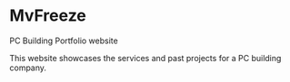 # MvFreeze
 PC Building Portfolio website

 This website showcases the services and past projects for a PC building company.
